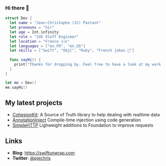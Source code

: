 ### Hi there 👋

```swift
struct Dev {
  let name = "Jean-Christophe (JC) Pastant"
  let pronouns = "Sir"
  let age = Int.infinity
  let role = "iOS Staff Engineer"
  let location = "France 🇫🇷"
  let languages = ["en_FR", "en_US"]
  let skills = ["Swift", "ObjC", "Ruby", "French jokes 🤡"]
  
  func sayHi() {
    print("Thanks for dropping by. Feel free to have a look at my work!")
  }
}

let me = Dev()
me.sayHi()
```

## My latest projects

- [CohesionKit](https://github.com/pjechris/CohesionKit): A Source of Truth library to help dealing with realtime data
- [AnnotationInject](https://github.com/pjechris/AnnotationInject) Compile-time injection using code generation
- [SimpleHTTP](https://github.com/pjechris/SimpleHTTP) Lighweight additions to Foundation to improve requests

## Links

- **Blog**: https://swiftunwrap.com
- **Twitter**: [@pjechris](https://twitter.com/pjechris)
